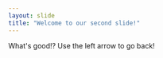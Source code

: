 ```yaml
---
layout: slide
title: "Welcome to our second slide!"
---
```

What's good!?
Use the left arrow to go back!

